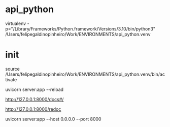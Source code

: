 # api_python

virtualenv -p="/Library/Frameworks/Python.framework/Versions/3.10/bin/python3" /Users/felipegaldinopinheiro/Work/ENVIRONMENTS/api_python.venv


# init
source /Users/felipegaldinopinheiro/Work/ENVIRONMENTS/api_python.venv/bin/activate


uvicorn server:app --reload


http://127.0.0.1:8000/docs#/



http://127.0.0.1:8000/redoc


uvicorn server:app --host 0.0.0.0 --port 8000

